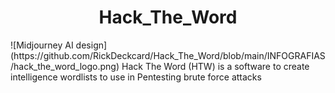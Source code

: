 <h1 align="center"> Hack_The_Word </h1>
![Midjourney AI design](https://github.com/RickDeckcard/Hack_The_Word/blob/main/INFOGRAFIAS/hack_the_word_logo.png)
Hack The Word (HTW) is a software to create intelligence wordlists to use in Pentesting brute force attacks
